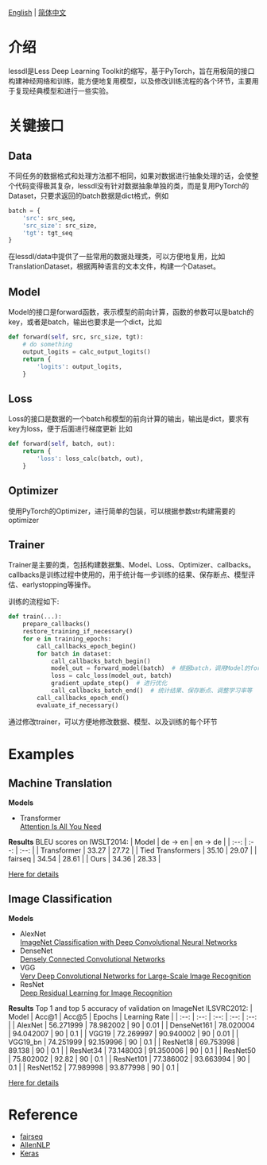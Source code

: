
[English](README.en.md) | [简体中文](README.md)

# 介绍
lessdl是Less Deep Learning Toolkit的缩写，基于PyTorch，旨在用极简的接口构建神经网络和训练，能方便地复用模型，以及修改训练流程的各个环节，主要用于复现经典模型和进行一些实验。


# 关键接口
## Data
不同任务的数据格式和处理方法都不相同，如果对数据进行抽象处理的话，会使整个代码变得极其复杂，lessdl没有针对数据抽象单独的类，而是复用PyTorch的Dataset，只要求返回的batch数据是dict格式，例如
```python
batch = {
    'src': src_seq,
    'src_size': src_size, 
    'tgt': tgt_seq
}
```
在lessdl/data中提供了一些常用的数据处理类，可以方便地复用，比如TranslationDataset，根据两种语言的文本文件，构建一个Dataset。


## Model
Model的接口是forward函数，表示模型的前向计算，函数的参数可以是batch的key，或者是batch，输出也要求是一个dict，比如
```python
def forward(self, src, src_size, tgt):
    # do something 
    output_logits = calc_output_logits()
    return {
        'logits': output_logits,
    }
```

## Loss
Loss的接口是数据的一个batch和模型的前向计算的输出，输出是dict，要求有key为loss，便于后面进行梯度更新 比如
```python
def forward(self, batch, out):
    return {
        'loss': loss_calc(batch, out),
    }
```

## Optimizer
使用PyTorch的Optimizer，进行简单的包装，可以根据参数str构建需要的optimizer


## Trainer
Trainer是主要的类，包括构建数据集、Model、Loss、Optimizer、callbacks。callbacks是训练过程中使用的，用于统计每一步训练的结果、保存断点、模型评估、earlystopping等操作。

训练的流程如下:
```python
def train(...):
    prepare_callbacks()
    restore_training_if_necessary()
    for e in training_epochs:
        call_callbacks_epoch_begin()
        for batch in dataset:
            call_callbacks_batch_begin()
            model_out = forward_model(batch)  # 根据batch，调用Model的forward函数
            loss = calc_loss(model_out, batch)
            gradient_update_step()  # 进行优化
            call_callbacks_batch_end()  # 统计结果、保存断点、调整学习率等
        call_callbacks_epoch_end()    
        evaluate_if_necessary()
```
通过修改trainer，可以方便地修改数据、模型、以及训练的每个环节


# Examples
## Machine Translation 
__Models__
- Transformer </br>
    [Attention Is All You Need](https://arxiv.org/abs/1706.03762)

__Results__
BLEU scores on IWSLT2014: 
| Model | de -> en | en -> de |
| :--:  |  :--:    |   :--:   |
| Transformer | 33.27 | 27.72 | 
| Tied Transformers | 35.10 | 29.07 | 
| fairseq | 34.54 | 28.61 | 
| Ours | 34.36 | 28.33 | 

[Here for details](examples/translation-iwslt14-en-de/README.md)


## Image Classification 
__Models__
- AlexNet </br>
    [ImageNet Classification with Deep Convolutional Neural Networks](https://papers.nips.cc/paper/4824-imagenet-classification-with-deep-convolutional-neural-networks.pdf)
- DenseNet </br>
    [Densely Connected Convolutional Networks](https://arxiv.org/pdf/1608.06993.pdf)
- VGG </br>
    [Very Deep Convolutional Networks for Large-Scale Image Recognition](https://arxiv.org/abs/1409.1556)
- ResNet </br>
    [Deep Residual Learning for Image Recognition](https://arxiv.org/abs/1512.03385)

__Results__
Top 1 and top 5 accuracy of validation on ImageNet ILSVRC2012:
|   Model     | Acc@1     | Acc@5     | Epochs   | Learning Rate |
|   :--:      | :--:      |   :--:    |   :--:   |   :--:        |
| AlexNet     | 56.271999 | 78.982002 |   90     |  0.01         |
| DenseNet161 | 78.020004 | 94.042007 |   90     |  0.1          |
| VGG19       | 72.269997 | 90.940002 |   90     |  0.01         | 
| VGG19_bn    | 74.251999 | 92.159996 |   90     |  0.1          |
| ResNet18    | 69.753998 | 89.138    |   90     |  0.1          |
| ResNet34    | 73.148003 | 91.350006 |   90     |  0.1          |
| ResNet50    | 75.802002 | 92.82     |   90     |  0.1          | 
| ResNet101   | 77.386002 | 93.663994 |   90     |  0.1          |
| ResNet152   | 77.989998 | 93.877998 |   90     |  0.1          | 

[Here for details](examples/image_classification/README.md)


# Reference
- [fairseq](https://github.com/facebookresearch/fairseq)
- [AllenNLP](https://allenai.org/allennlp)
- [Keras](https://keras.io/)
